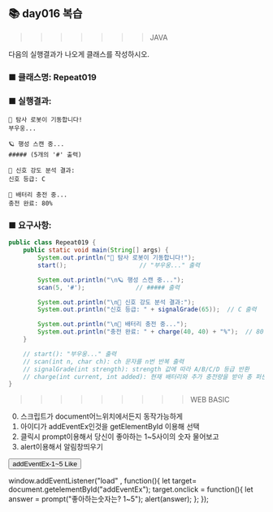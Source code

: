 ## 📚 day016 복습  

>>>>>>> JAVA

다음의 실행결과가 나오게 클래스를 작성하시오.
### ■ 클래스명: Repeat019
### ■ 실행결과:
```
🤖 탐사 로봇이 기동합니다!
부우웅...

🪐 행성 스캔 중...
##### (5개의 '#' 출력)

📡 신호 강도 분석 결과:
신호 등급: C

🔋 배터리 충전 중...
충전 완료: 80%
```


### ■ 요구사항:

```java
public class Repeat019 {
    public static void main(String[] args) {
        System.out.println("🤖 탐사 로봇이 기동합니다!");
        start();                    // "부우웅..." 출력

        System.out.println("\n🪐 행성 스캔 중...");
        scan(5, '#');              // ##### 출력

        System.out.println("\n📡 신호 강도 분석 결과:");
        System.out.println("신호 등급: " + signalGrade(65));  // C 출력

        System.out.println("\n🔋 배터리 충전 중...");
        System.out.println("충전 완료: " + charge(40, 40) + "%");  // 80 출력
    }

    // start(): "부우웅..." 출력
    // scan(int n, char ch): ch 문자를 n번 반복 출력
    // signalGrade(int strength): strength 값에 따라 A/B/C/D 등급 반환
    // charge(int current, int added): 현재 배터리와 추가 충전량을 받아 총 퍼센트 반환
}
```
 
>>>>>>>>>  WEB BASIC 
0. 스크립트가 document어느위치에서든지 동작가능하게
1. 아이디가 addEventEx인것을  getElementById 이용해 선택
2. 클릭시 prompt이용해서 당신이 좋아하는 1~5사이의 숫자 물어보고
3. alert이용해서 알림창띄우기  

<input type="button"  value="addEventEx-1~5 Like"  
        title="버튼5"  id="addEventEx"  class="btn btn-success" />

window.addEventListener("load" , function(){
    let target= document.getelementById("addEventEx");
    target.onclick = function(){
      let answer =   prompt("좋아하는숫자는? 1~5");
      alert(answer);
    };
});